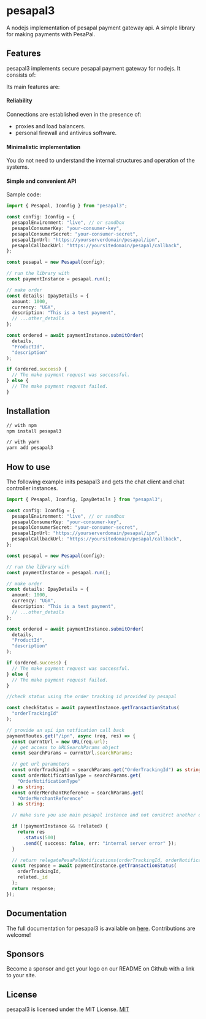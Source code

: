 # pesapal3

A nodejs implementation of pesapal payment gateway api.
A simple library for making payments with PesaPal.

## Features

pesapal3 implements secure pesapal payment gateway for nodejs. It consists of:

Its main features are:

#### Reliability

Connections are established even in the presence of:

- proxies and load balancers.
- personal firewall and antivirus software.

#### Minimalistic implementation

You do not need to understand the internal structures and operation of the systems.

#### Simple and convenient API

Sample code:

```ts
import { Pesapal, Iconfig } from "pesapal3";

const config: Iconfig = {
  pesapalEnvironment: "live", // or sandbox
  pesapalConsumerKey: "your-consumer-key",
  pesapalConsumerSecret: "your-consumer-secret",
  pesapalIpnUrl: "https://yourserverdomain/pesapal/ipn",
  pesapalCallbackUrl: "https://yoursitedomain/pesapal/callback",
};

const pesapal = new Pesapal(config);

// run the library with
const paymentInstance = pesapal.run();

// make order
const details: IpayDetails = {
  amount: 1000,
  currency: "UGX",
  description: "This is a test payment",
  // ...other_details
};

const ordered = await paymentInstance.submitOrder(
  details,
  "ProductId",
  "description"
);

if (ordered.success) {
  // The make payment request was successful.
} else {
  // The make payment request failed.
}
```

## Installation

```bash
// with npm
npm install pesapal3

// with yarn
yarn add pesapal3
```

## How to use

The following example inits pesapal3 and gets the chat client and chat controller instances.

```ts
import { Pesapal, Iconfig, IpayDetails } from "pesapal3";

const config: Iconfig = {
  pesapalEnvironment: "live", // or sandbox
  pesapalConsumerKey: "your-consumer-key",
  pesapalConsumerSecret: "your-consumer-secret",
  pesapalIpnUrl: "https://yourserverdomain/pesapal/ipn",
  pesapalCallbackUrl: "https://yoursitedomain/pesapal/callback",
};

const pesapal = new Pesapal(config);

// run the library with
const paymentInstance = pesapal.run();

// make order
const details: IpayDetails = {
  amount: 1000,
  currency: "UGX",
  description: "This is a test payment",
  // ...other_details
};

const ordered = await paymentInstance.submitOrder(
  details,
  "ProductId",
  "description"
);

if (ordered.success) {
  // The make payment request was successful.
} else {
  // The make payment request failed.
}

//check status using the order tracking id provided by pesapal

const checkStatus = await paymentInstance.getTransactionStatus(
  "orderTrackingId"
);

// provide an api ipn notfication call back
paymentRoutes.get("/ipn", async (req, res) => {
  const currntUrl = new URL(req.url);
  // get access to URLSearchParams object
  const searchParams = currntUrl.searchParams;

  // get url parameters
  const orderTrackingId = searchParams.get("OrderTrackingId") as string;
  const orderNotificationType = searchParams.get(
    "OrderNotificationType"
  ) as string;
  const orderMerchantReference = searchParams.get(
    "OrderMerchantReference"
  ) as string;

  // make sure you use main pesapal instance and not constrct another one

  if (!paymentInstance && !related) {
    return res
      .status(500)
      .send({ success: false, err: "internal server error" });
  }

  // return relegatePesaPalNotifications(orderTrackingId, orderNotificationType, orderMerchantReference);
  const response = await paymentInstance.getTransactionStatus(
    orderTrackingId,
    related._id
  );
  return response;
});
```

## Documentation

The full documentation for pesapal3 is available on [here](https://github.com/BrianPollar/pesapal3). Contributions are welcome!

## Sponsors

Become a sponsor and get your logo on our README on Github with a link to your site.

## License

pesapal3 is licensed under the MIT License.
[MIT](LICENSE)
